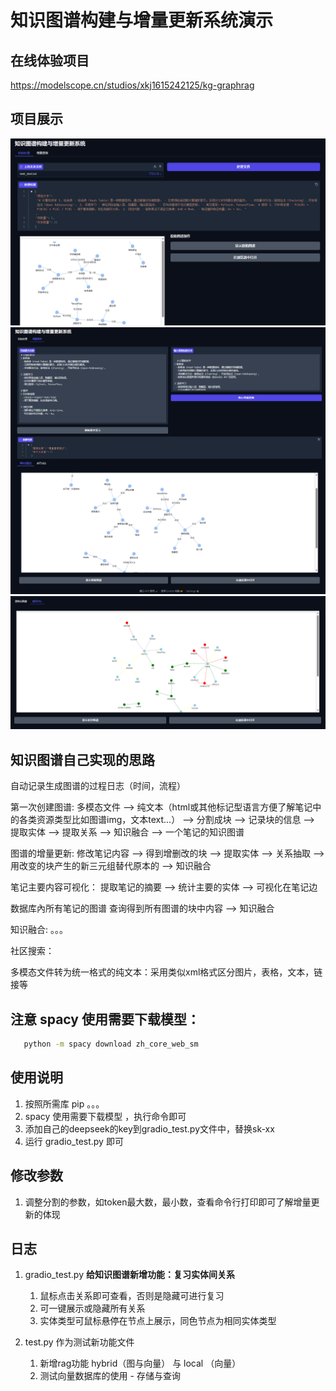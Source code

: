 # 知识图谱构建与增量更新系统演示

## 在线体验项目
https://modelscope.cn/studios/xkj1615242125/kg-graphrag

## 项目展示

![本地路径](./md_imgs/index1.png "index1")
![本地路径](./md_imgs/index2.png "index2")
![本地路径](./md_imgs/index3.png "index3")

## 知识图谱自己实现的思路

自动记录生成图谱的过程日志（时间，流程）


第一次创建图谱:
多模态文件 --> 纯文本（html或其他标记型语言方便了解笔记中的各类资源类型比如图谱img，文本text...） --> 分割成块 --> 记录块的信息
-->  提取实体 --> 提取关系 --> 知识融合 --> 一个笔记的知识图谱


图谱的增量更新:
修改笔记内容 --> 得到增删改的块 --> 提取实体 --> 关系抽取 --> 用改变的块产生的新三元组替代原本的 --> 知识融合 


笔记主要内容可视化：
提取笔记的摘要 --> 统计主要的实体 --> 可视化在笔记边


数据库內所有笔记的图谱
查询得到所有图谱的块中内容 --> 知识融合 


知识融合: 。。。


社区搜索：


多模态文件转为统一格式的纯文本：采用类似xml格式区分图片，表格，文本，链接等



## 注意 spacy 使用需要下载模型：
```bash 
   python -m spacy download zh_core_web_sm
```

## 使用说明
1. 按照所需库 pip 。。。
2. spacy 使用需要下载模型 ，执行命令即可
3. 添加自己的deepseek的key到gradio_test.py文件中，替换sk-xx
4. 运行 gradio_test.py 即可


## 修改参数
1. 调整分割的参数，如token最大数，最小数，查看命令行打印即可了解增量更新的体现



## 日志
1. gradio_test.py **给知识图谱新增功能：复习实体间关系**
   1. 鼠标点击关系即可查看，否则是隐藏可进行复习
   2. 可一键展示或隐藏所有关系
   3. 实体类型可鼠标悬停在节点上展示，同色节点为相同实体类型

2. test.py 作为测试新功能文件
   1. 新增rag功能 hybrid（图与向量） 与 local （向量）
   2. 测试向量数据库的使用 - 存储与查询